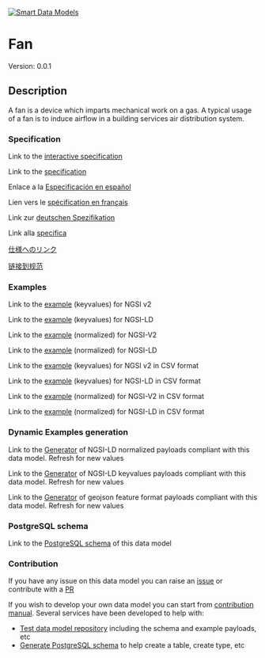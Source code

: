 [![Smart Data Models](https://smartdatamodels.org/wp-content/uploads/2022/01/SmartDataModels_logo.png "Logo")](https://smartdatamodels.org)
# Fan
Version: 0.0.1

## Description 

A fan is a device which imparts mechanical work on a gas. A typical usage of a fan is to induce airflow in a building services air distribution system.
### Specification

Link to the [interactive specification](https://swagger.lab.fiware.org/?url=https://smart-data-models.github.io/dataModel.S4BLDG/Fan/swagger.yaml)

Link to the [specification](https://github.com/smart-data-models/dataModel.S4BLDG/blob/master/Fan/doc/spec.md)

Enlace a la [Especificación en español](https://github.com/smart-data-models/dataModel.S4BLDG/blob/master/Fan/doc/spec_ES.md)

Lien vers le [spécification en français](https://github.com/smart-data-models/dataModel.S4BLDG/blob/master/Fan/doc/spec_FR.md)

Link zur [deutschen Spezifikation](https://github.com/smart-data-models/dataModel.S4BLDG/blob/master/Fan/doc/spec_DE.md)

Link alla [specifica](https://github.com/smart-data-models/dataModel.S4BLDG/blob/master/Fan/doc/spec_IT.md)

[仕様へのリンク](https://github.com/smart-data-models/dataModel.S4BLDG/blob/master/Fan/doc/spec_JA.md)

[链接到规范](https://github.com/smart-data-models/dataModel.S4BLDG/blob/master/Fan/doc/spec_ZH.md)
### Examples

Link to the [example](https://smart-data-models.github.io/dataModel.S4BLDG/Fan/examples/example.json) (keyvalues) for NGSI v2

Link to the [example](https://smart-data-models.github.io/dataModel.S4BLDG/Fan/examples/example.jsonld) (keyvalues) for NGSI-LD

Link to the [example](https://smart-data-models.github.io/dataModel.S4BLDG/Fan/examples/example-normalized.json) (normalized) for NGSI-V2

Link to the [example](https://smart-data-models.github.io/dataModel.S4BLDG/Fan/examples/example-normalized.jsonld) (normalized) for NGSI-LD

Link to the [example](https://smart-data-models.github.io/dataModel.S4BLDG/Fan/examples/example.json.csv) (keyvalues) for NGSI v2 in CSV format

Link to the [example](https://smart-data-models.github.io/dataModel.S4BLDG/Fan/examples/example.jsonld.csv) (keyvalues) for NGSI-LD in CSV format

Link to the [example](https://smart-data-models.github.io/dataModel.S4BLDG/Fan/examples/example-normalized.json.csv) (normalized) for NGSI-V2 in CSV format

Link to the [example](https://smart-data-models.github.io/dataModel.S4BLDG/Fan/examples/example-normalized.jsonld.csv) (normalized) for NGSI-LD in CSV format
### Dynamic Examples generation

Link to the [Generator](https://smartdatamodels.org/extra/ngsi-ld_generator.php?schemaUrl=https://raw.githubusercontent.com/smart-data-models/dataModel.S4BLDG/master/Fan/schema.json&email=info@smartdatamodels.org) of NGSI-LD normalized payloads compliant with this data model. Refresh for new values

Link to the [Generator](https://smartdatamodels.org/extra/ngsi-ld_generator_keyvalues.php?schemaUrl=https://raw.githubusercontent.com/smart-data-models/dataModel.S4BLDG/master/Fan/schema.json&email=info@smartdatamodels.org) of NGSI-LD keyvalues payloads compliant with this data model. Refresh for new values

Link to the [Generator](https://smartdatamodels.org/extra/geojson_features_generator.php?schemaUrl=https://raw.githubusercontent.com/smart-data-models/dataModel.S4BLDG/master/Fan/schema.json&email=info@smartdatamodels.org) of geojson feature format payloads compliant with this data model. Refresh for new values
### PostgreSQL schema

Link to the [PostgreSQL schema](https://smart-data-models.github.io/dataModel.S4BLDG/Fan/schema.sql) of this data model
### Contribution

 If you have any issue on this data model you can raise an [issue](https://github.com/smart-data-models/dataModel.S4BLDG/issues)  or contribute with a [PR](https://github.com/smart-data-models/dataModel.S4BLDG/pulls)

 If you wish to develop your own data model you can start from [contribution manual](https://bit.ly/contribution_manual). Several services have been developed to help with: 
 - [Test data model repository](https://smartdatamodels.org/index.php/data-models-contribution-api/) including the schema and example payloads, etc
 - [Generate PostgreSQL schema](https://smartdatamodels.org/index.php/sql-service/) to help create a table, create type, etc